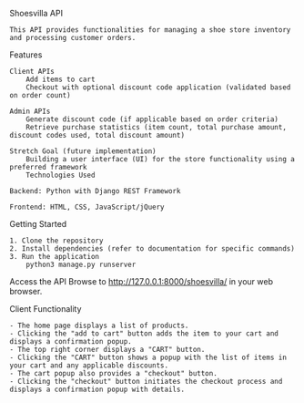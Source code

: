 
Shoesvilla API

    This API provides functionalities for managing a shoe store inventory and processing customer orders.

Features

    Client APIs
        Add items to cart
        Checkout with optional discount code application (validated based on order count)
    
    Admin APIs
        Generate discount code (if applicable based on order criteria)
        Retrieve purchase statistics (item count, total purchase amount, discount codes used, total discount amount)

    Stretch Goal (future implementation)
        Building a user interface (UI) for the store functionality using a preferred framework
        Technologies Used

    Backend: Python with Django REST Framework
    
    Frontend: HTML, CSS, JavaScript/jQuery

Getting Started

    1. Clone the repository
    2. Install dependencies (refer to documentation for specific commands)
    3. Run the application
        python3 manage.py runserver

Access the API
    Browse to http://127.0.0.1:8000/shoesvilla/ in your web browser.

Client Functionality

    - The home page displays a list of products.
    - Clicking the "add to cart" button adds the item to your cart and displays a confirmation popup.
    - The top right corner displays a "CART" button.
    - Clicking the "CART" button shows a popup with the list of items in your cart and any applicable discounts.
    - The cart popup also provides a "checkout" button.
    - Clicking the "checkout" button initiates the checkout process and displays a confirmation popup with details.
